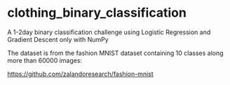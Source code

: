# clothing_binary_classification
A 1-2day binary classification challenge using Logistic Regression and Gradient Descent only with NumPy

The dataset is from the fashion MNIST dataset containing 10 classes along more than 60000 images:

https://github.com/zalandoresearch/fashion-mnist
